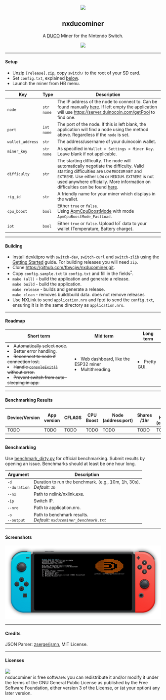<p align="center">
<img width="15%" src="assets/Switch_Miner.png">
</p>
    <h2 align="center">nxducominer</h2>
<p align="center">
    A <a href='https://duinocoin.com'>DUCO</a> Miner for the Nintendo Switch.
</p>
<p align="center">
    <img src="https://github.com/tbwcjw/nxducominer/actions/workflows/c.yml/badge.svg?event=push">
</p>
<hr>
<h4>Setup</h4>
<ul>
    <li>Unzip <code>[release].zip</code>, copy <code>switch/</code> to the root of your SD card.</li>
    <li>Set <code>config.txt</code>, explained <a href='#config'>below</a>.
    <li>Launch the miner from HB menu.</li>
</ul>
<table id="config">
    <thead>
        <tr>
            <th>Key</th>
            <th>Type</th>
            <th>Description</th>
        </tr>
    </thead>
    <tbody>
        <tr>
            <td><code>node</code></td>
            <td><code>str</code><br><code>none</code></td>
            <td>The IP address of the node to connect to. Can be found manually <a href='https://server.duinocoin.com/getPool'>here</a>. If left empty the application will use <a href='https://server.duinocoin.com/getPool'>https://server.duinocoin.com/getPool</a> to find one.
        </tr>
        <tr>
            <td><code>port</code></td>
            <td><code>int</code><br><code>none</code></td>
            <td>The port of the node. If this is left blank, the application will find a node using the method above. Regardless if the <code>node</code> is set.</td>
        </tr>
        <tr>
            <td><code>wallet_address</code></td>
            <td><code>str</code></td>
            <td>The address/username of your duinocoin wallet.
        </tr>
        <tr>
            <td><code>miner_key</code></td>
            <td><code>str</code><br><code>none</code></td>
            <td>As specified in <code>Wallet > Settings > Miner Key</code>. Leave blank if not applicable.</td>
        </tr>
        <tr>
            <td><code>difficulty</code></td>
            <td><code>str</code></td>
            <td>The starting difficulty. The node will automatically negotiate the difficulty. Valid starting difficulties are <code>LOW</code> <code>MEDIUM</code> <code>NET</code> and <code>EXTREME</code>. Use either <code>LOW</code> or <code>MEDIUM</code>. <CODE>EXTREME</code> is not used anywhere officially. More information on difficulties can be found <a href='https://github.com/revoxhere/duino-coin/tree/useful-tools?tab=readme-ov-file#duco-s1-mining'>here</a>.</td> 
        </tr>
        <tr>
            <td><code>rig_id</code></td>
            <td><code>str</code></td>
            <td>A friendly name for your miner which displays in the wallet.</td>
        </tr>
        <tr>
            <td><code>cpu_boost</code></td>
            <td><code>bool</bool></td>
            <td>Either <code>true</code> or <code>false</code>.<Br>Using <a href='https://switchbrew.github.io/libnx/apm_8h.html#a5690c3a786c3bee6ef93f5db5354e080'>ApmCpuBoostMode</a> with mode <code>ApmCpuBoostMode_FastLoad</code>.</td>
        </tr>
        <tr>
            <td><code>iot</code></td>
            <td><code>bool</code><br></td>
            <td>Either <code>true</code> or <code>false</code>. Upload IoT data to your wallet (Temperature, Battery charge).</td>
        </tr>
    </tbody>
</table>
<hr>
<h4>Building</h4>
<ul>
    <li>Install <a href='https://devkitpro.org'>devkitpro</a> with <code>switch-dev</code>, <code>switch-curl</code> and <code>switch-zlib</code> using the <a href='https://devkitpro.org/wiki/Getting_Started'>Getting Started</a> guide. For building releases you will need <code>zip</code>.
    <li>Clone <a href='https://github.com/tbwcjw/nxducominer.git'>https://github.com/tbwcjw/nxducominer.git</a>.
    <li>Copy <code>config.sample.txt</code> to <code>config.txt</code> and fill in the fields<sup><a href='#config'>*</a></sup>.
    <li>
        <code>make (all)</code> - build the application and generate a release.
        <br>
        <code>make build</code> - build the application.
        <br>
        <code>make release</code> - builds and generate a release.
        <br>
        <code>make clean</code> - removes build/build data. does not remove releases
    </li>
    <li>Use NXLink to send <code>application.nro</code> and fptd to send the <code>config.txt</code>, ensuring it is in the same directory as <code>application.nro</code>.</li>
</ul>
<hr>
<h4>Roadmap</h4>
<table>
    <thead>
        <tr>
            <th>Short term</th>
            <th>Mid term</th>
            <th>Long term</th>
        </tr>
    </thead>
    <tbody>
        <tr>
            <td>
                <li><s>Automatically select node.</s></li>
                <li>Better error handling.</li>
                <li><s>Reconnect to node if connection lost.</s></li>
                <li><s>Handle <code>consoleExit()</code> without error.</s></li>
                <li><s>Prevent switch from auto-sleeping in app.</s></li>
            </td>
            <td>
                <li>Web dashboard, like the ESP32 miner</li>
                <li>Multithreading.</li>
            </td>
            <td>
                <li>Pretty GUI.</li>
            </td>
        </tr>
    </tbody>
</table>
<hr>
<h4>Benchmarking Results</h4>
<table>
    <thead>
        <tr>
            <th>Device/Version</th>
            <th>App version</th>
            <th>CFLAGS</th>
            <th>CPU Boost</th>
            <th>Node (address:port)</th>
            <th>Shares /1hr</th>
            <th>Avg. Hashrate (estimated)</th>
        </tr>
    </thead>
    <tbody>
        <tr>
            <td>TODO</td>
            <td>TODO</td>
            <td>TODO</td>
            <td>TODO</td>
            <td>TODO</td>
            <td>TODO</td>
            <td>TODO</td>
        </tr>
    </tbody>
</table>
<hr>
<h4>Benchmarking</h4>
Use <a href='https://github.com/tbwcjw/nxducominer/blob/main/tools/benchmark_dirty.py'>benchmark_dirty.py</a> for official benchmarking. Submit results by opening an issue. Benchmarks should at least be one hour long.
<table>
    <thead>
        <tr>
            <th>Argument</th>
            <th>Description</th>
        </tr>
    </thead>
    <tbody>
        <tr>
            <td><code>-d</code><br><code>--duration</code></td>
            <td>Duration to run the benchmark. (e.g., 10m, 1h, 30s).
            <br>
            <i>Default: <code>1h</code></i></td>
        </tr>
        <tr>
            <td><code>--nx</code></td>
            <td>Path to nxlink/nxlink.exe.</td>
        </tr>
        <tr>
            <td><code>-ip</code></td>
            <td>Switch IP.</td>
        </tr>
        <tr>
            <td><code>--nro</code></td>
            <td>Path to application.nro.</td>
        </tr>
        <tr>
            <td><code>-o</code><br><code>--output</code></td>
            <td>Path to benchmark results.
            <br>
            <i>Default: <code>nxducominer_benchmark.txt</code></i></td>
        </tr>
    </tbody>
</table>
<hr>
<h4>Screenshots</h4>
<p align="center">
<img src="assets/nxducominer_screenshot.png">
</p>
<hr>
<h4>Credits</h4>
JSON Parser: <a href='https://github.com/zserge/jsmn'>zserge/jsmn</a>, MIT License.
<hr>
<h4>Licenses</h4>
<a href='https://www.gnu.org/licenses/gpl-3.0.en.html'><img src='https://camo.githubusercontent.com/7710eaa5373ee99658cc5c6e389bb88119903cbf92422f24c1e92cd957793e8c/68747470733a2f2f7777772e676e752e6f72672f67726170686963732f67706c76332d3132377835312e706e67'></a><br>
nxducominer is free software: you can redistribute it and/or modify it under the terms of the GNU General Public License as published by the Free Software Foundation, either version 3 of the License, or (at your option) any later version.